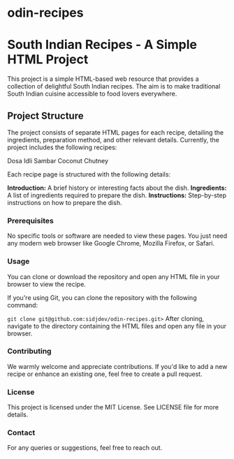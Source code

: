 # odin-recipes

# South Indian Recipes - A Simple HTML Project

This project is a simple HTML-based web resource that provides a collection of delightful South Indian recipes. The aim is to make traditional South Indian cuisine accessible to food lovers everywhere.

## Project Structure

The project consists of separate HTML pages for each recipe, detailing the ingredients, preparation method, and other relevant details. Currently, the project includes the following recipes:

Dosa
Idli
Sambar
Coconut Chutney

Each recipe page is structured with the following details:

**Introduction:** A brief history or interesting facts about the dish.
**Ingredients:** A list of ingredients required to prepare the dish.
**Instructions:** Step-by-step instructions on how to prepare the dish.

### Prerequisites

No specific tools or software are needed to view these pages. You just need any modern web browser like Google Chrome, Mozilla Firefox, or Safari.

### Usage

You can clone or download the repository and open any HTML file in your browser to view the recipe.

If you're using Git, you can clone the repository with the following command:


`git clone git@github.com:sidjdev/odin-recipes.git>`
After cloning, navigate to the directory containing the HTML files and open any file in your browser.

### Contributing

We warmly welcome and appreciate contributions. If you'd like to add a new recipe or enhance an existing one, feel free to create a pull request.

### License

This project is licensed under the MIT License. See LICENSE file for more details.

### Contact

For any queries or suggestions, feel free to reach out.

